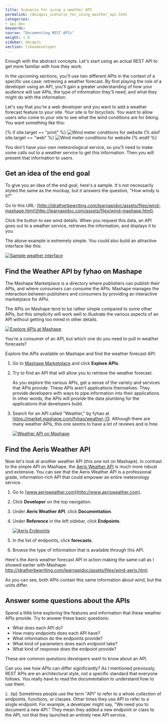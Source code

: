 ```yaml
---
title: Scenario for using a weather API
permalink: /docapis_scenario_for_using_weather_api.html
categories:
- api-doc
keywords:
course: "Documenting REST APIs"
weight: 1.0
sidebar: docapis
section: likeadeveloper
---
```


Enough with the abstract concepts. Let's start using an actual REST API to get more familiar with how they work.

In the upcoming sections, you'll use two different APIs in the context of a specific use case: retrieving a weather forecast. By first playing the role of a developer using an API, you'll gain a greater understanding of how your audience will use APIs, the type of information they'll need, and what they might do with the information.

Let's say that you're a web developer and you want to add a weather forecast feature to your site. Your site is for bicyclists. You want to allow users who come to your site to see what the wind conditions are for biking. You want something like this:

{% if site.target == "print" %}
<img class="small" src="images/restapi_windycall.png" alt="Wind meter conditions for website" />
{% elsif site.target == "web" %}
<img class="small" src="images/restapi_windycall.svg" alt="Wind meter conditions for website" />
{% endif %}

You don't have your own meteorological service, so you'll need to make some calls out to a weather service to get this information. Then you will present that information to users.

## Get an idea of the end goal

To give you an idea of the end goal, here's a sample. It's not necessarily styled the same as the mockup, but it answers the question, "How windy is it?"

Go to this URL: [http://idratherbewriting.com/learnapidoc/assets/files/wind-mashape.html](http://learnapidoc.com/assets/files/wind-mashape.html).

Click the button to see wind details. When you request this data, an API goes out to a weather service, retrieves the information, and displays it to you.

The above example is extremely simple. You could also build an attractive interface like this:

<a class="noCrossRef" href="https://weather.yahoo.com/united-states/california/santa-clara-2488836/"><img class="medium" src="images/attractiveinterfaceweather.png" alt="Sample weather interface" /></a>

## Find the Weather API by fyhao on Mashape

The Mashape Marketplace is a directory where publishers can publish their APIs, and where consumers can consume the APIs. Mashape manages the interaction between publishers and consumers by providing an interactive marketplace for APIs.

The APIs on Mashape tend to be rather simple compared to some other APIs, but this simplicity will work well to illustrate the various aspects of an API without getting too mired in other details.

<a class="noCrossRef" href="https://market.mashape.com/"><img class="medium" src="images/mashape_explore_apis.png" alt="Explore APIs at Mashape" /></a>

You're a consumer of an API, but which one do you need to pull in weather forecasts?

Explore the APIs available on Mashape and find the weather forecast API:

1. Go to [Mashape Marketplace](https://market.mashape.com/) and click **Explore APIs**.
2. Try to find an API that will allow you to retrieve the weather forecast.

    As you explore the various APIs, get a sense of the variety and services that APIs provide. These APIs aren't applications themselves. They provide developers with ways to pipe information into their applications. In other words, the APIs will provide the data plumbing for the applications that developers build.

3. Search for an API called "Weather," by fyhao at <a href="https://market.mashape.com/fyhao/weather-13">https://market.mashape.com/fyhao/weather-13</a>. Although there are many weather APIs, this one seems to have a lot of reviews and is free.

    <a class="noCrossRef" href="https://market.mashape.com/fyhao/weather-13"><img class="medium" src="images/weatherapi_mashape.png" alt="Weather API on Mashape" /></a>

## Find the Aeris Weather API

Now let's look at another weather API (this one not on Mashape). In contrast to the simple API on Mashape, the [Aeris Weather API](http://www.aerisweather.com/) is much more robust and extensive. You can see that the Aeris Weather API is a professional grade, information-rich API that could empower an entire meteorology service.

1. Go to [www.aerisweather.com](http://www.aerisweather.com).
2. Click **Developer** on the top navigation.  
3. Under **Aeris Weather API**, click **Documentation**.
3. Under **Reference** in the left sidebar, click **Endpoints**.

	<a  class="noCrossRef" href="http://www.aerisweather.com/support/docs/api/reference/endpoints/"><img class="medium" src="images/aerisendpoints.png" alt="Aeris Endpoints" /></a>

4. In the list of endpoints, click **forecasts**.
5. Browse the type of information that is available through this API.

Here's the Aeris weather forecast API in action making the same call as I showed earlier with Mashape: <a href="assets/files/wind-aeris.html" alt="Aeris example">http://idratherbewriting.com/learnapidoc/assets/files/wind-aeris.html</a>.

As you can see, both APIs contain this same information about wind, but the units differ.

## Answer some questions about the APIs

Spend a little time exploring the features and information that these weather APIs provide. Try to answer these basic questions:

* What does each API do?
* How many endpoints does each API have?
* What information do the endpoints provide?
* What kind of parameters does each endpoint take?
* What kind of response does the endpoint provide?

These are common questions developers want to know about an API.

Can you see how APIs can differ significantly? As I mentioned previously, REST APIs are an architectural style, not a specific standard that everyone follows. You really have to read the documentation to understand how to use them.

{: .tip}
Sometimes people use the term \"API\" to refer to a whole collection of endpoints, functions, or classes. Other times they use API to refer to a single endpoint. For example, a developer might say, \"We need you to document a new API.\" They mean they added a new endpoint or class to the API, not that they launched an entirely new API service.
